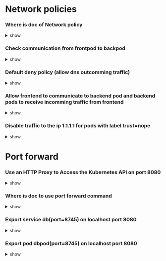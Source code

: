 # Network policies

### Where is doc of Network policy

<details>
<summary>show</summary>
<p>

[Network Policies | Kubernetes](https://kubernetes.io/docs/concepts/services-networking/network-policies/)

Concepts > Services, Load Balancing and Networking > Network Policies

</p>
</details>

### Check communication from frontpod to backpod

<details>
<summary>show</summary>
<p>

`k exec frontpod -- curl backpod`

</p>
</details>

### Default deny policy (allow dns outcomming traffic)

<details>
<summary>show</summary>
<p>

```yaml
apiVersion: networking.k8s.io/v1
kind: NetworkPolicy
metadata:
  name: deny
  namespace: default
spec:
  podSelector: {}
  policyTypes:
  - Egress
  - Ingress
  egress:
  - ports:
    - port: 53
      protocol: TCP
    - port: 53
      protocol: UDP
```

</p>
</details>

### Allow frontend to communicate to backend pod and backend pods to receive incomming traffic from frontend

<details>
<summary>show</summary>
<p>

```yaml
apiVersion: networking.k8s.io/v1
kind: NetworkPolicy
metadata:
  name: frontend
  namespace: default
spec:
  podSelector:
    matchLabels:
      run: frontend
  policyTypes:
  - Egress
  egress:
  - to:
    - podSelector:
        matchLabels:
          run: backend
```

```yaml
apiVersion: networking.k8s.io/v1
kind: NetworkPolicy
metadata:
  name: backend
  namespace: default
spec:
  podSelector:
    matchLabels:
      run: backend
  policyTypes:
  - Ingress
  ingress:
  - from:
    - podSelector:
        matchLabels:
          run: frontend
```

</p>
</details>

### Disable traffic to the ip 1.1.1.1 for pods with label trust=nope

<details>
<summary>show</summary>
<p>

```yaml
apiVersion: networking.k8s.io/v1
kind: NetworkPolicy
metadata:
  name: metadata-server
  namespace: default
spec:
  podSelector:
    matchLabels:
      trust: nope
  policyTypes:
  - Egress
  egress:
    - to:
        - ipBlock:
            cidr: 0.0.0.0/0
            except:
            - 1.1.1.1/32
```

</p>
</details>



# Port forward

### Use an HTTP Proxy to Access the Kubernetes API on port 8080

<details>
<summary>show</summary>
<p>

`kubectl proxy --port=8080`

</p>
</details>

### Where is doc to use port forward command

<details>
<summary>show</summary>
<p>

[Use Port Forwarding to Access Applications in a Cluster](https://kubernetes.io/docs/tasks/access-application-cluster/port-forward-access-application-cluster/)

Tasks > Access Applications on a Cluster > Use port forwarding to access application in a cluster

</p>
</details>

### Export service db(port=8745) on localhost port 8080 

<details>
<summary>show</summary>
<p>

`kubectl port-forward service/mongo 8080:8745`

</p>
</details>

### Export pod dbpod(port=8745) on localhost port 8080 

<details>
<summary>show</summary>
<p>

`kubectl port-forward pod/dbpod 8080:8745`

</p>
</details>
